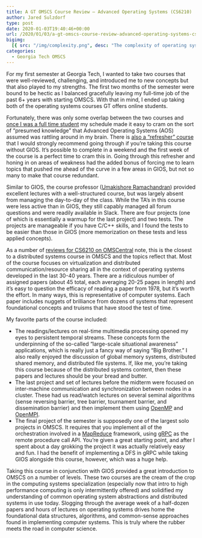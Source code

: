 ```yaml
---
title: A GT OMSCS Course Review – Advanced Operating Systems (CS6210)
author: Jared Sulzdorf
type: post
date: 2020-01-03T19:40:46+00:00
url: /2020/01/03/a-gt-omscs-course-review-advanced-operating-systems-cs6210/
bigimg:
  [{ src: "/img/complexity.png", desc: "The complexity of operating systems" }]
categories:
  - Georgia Tech OMSCS
---
```


For my first semester at Georgia Tech, I wanted to take two courses that were well-reviewed, challenging, and introduced me to new concepts but that also played to my strengths. The first two months of the semester were bound to be hectic as I balanced gracefully leaving my full-time job of the past 6+ years with starting OMSCS. With that in mind, I ended up taking both of the operating systems courses GT offers online students.

Fortunately, there was only some overlap between the two courses and [once I was a full time student][1] my schedule made it easy to cram on the sort of &#8220;presumed knowledge&#8221; that Advanced Operating Systems (AOS) assumed was rattling around in my brain. There is [also a &#8220;refresher&#8221; course][2] that I would strongly recommend going through if you&#8217;re taking this course without GIOS. It&#8217;s possible to complete in a weekend and the first week of the course is a perfect time to cram this in. Going through this refresher and honing in on areas of weakness had the added bonus of forcing me to learn topics that pushed me ahead of the curve in a few areas in GIOS, but not so many to make that course redundant.

Similar to GIOS, the course professor ([Umakishore Ramachandran][3]) provided excellent lectures with a well-structured course, but was largely absent from managing the day-to-day of the class. While the TA&#8217;s in this course were less active than in GIOS, they still capably managed all forum questions and were readily available in Slack. There are four projects (one of which is essentially a warmup for the last project) and two tests. The projects are manageable if you have C/C++ skills, and I found the tests to be easier than those in GIOS (more memorization on these tests and less applied concepts).

<!--more-->

As a number of [reviews for CS6210 on OMSCentral][4] note, this is the closest to a distributed systems course in OMSCS and the topics reflect that. Most of the course focuses on virtualization and distributed communication/resource sharing all in the context of operating systems developed in the last 30-40 years. There are a ridiculous number of assigned papers (about 45 total, each averaging 20-25 pages in length) and it&#8217;s easy to question the efficacy of reading a paper from 1978, but it&#8217;s worth the effort. In many ways, this is representative of computer systems. Each paper includes nuggets of brilliance from dozens of systems that represent foundational concepts and truisms that have stood the test of time.

My favorite parts of the course included:

- The readings/lectures on real-time multimedia processing opened my eyes to persistent temporal streams. These concepts form the underpinning of the so-called &#8220;large-scale situational awareness&#8221; applications, which is really just a fancy way of saying &#8220;Big Brother.&#8221; I also really enjoyed the discussion of global memory systems, distributed shared memory, and distributed file systems. If, like me, you&#8217;re taking this course because of the distributed systems content, then these papers and lectures should be your bread and butter.
- The last project and set of lectures before the midterm were focused on inter-machine communication and synchronization between nodes in a cluster. These had us read/watch lectures on several seminal algorithms (sense reversing barrier, tree barrier, tournament barrier, and dissemination barrier) and then implement them using [OpenMP][5] and [OpenMPI][6].
- The final project of the semester is supposedly one of the largest solo projects in OMSCS. It requires that you implement all of the orchestration involved in a [MapReduce][7] framework, using [gRPC][8] as the remote procedure call API. You&#8217;re given a great starting point, and after I spent about a day grokking the project it was actually relatively easy and fun. I had the benefit of implementing a DFS in gRPC while taking GIOS alongside this course, however, which was a huge help.

Taking this course in conjunction with GIOS provided a great introduction to OMSCS on a number of levels. These two courses are the cream of the crop in the computing systems specialization (especially now that intro to high performance computing is only intermittently offered) and solidified my understanding of common operating system abstractions and distributed systems in use today. Slogging through the average week of a half-dozen papers and hours of lectures on operating systems drives home the foundational data structures, algorithms, and common-sense approaches found in implementing computer systems. This is truly where the rubber meets the road in computer science.

[1]: https://www.jsulz.com/2019/12/18/a-full-time-student/
[2]: https://www.udacity.com/course/gt-refresher-advanced-os--ud098
[3]: https://www.cc.gatech.edu/~rama/
[4]: https://omscentral.com/course/CS-6210
[5]: https://www.openmp.org/
[6]: https://www.open-mpi.org/
[7]: https://en.wikipedia.org/wiki/MapReduce
[8]: https://grpc.io/
